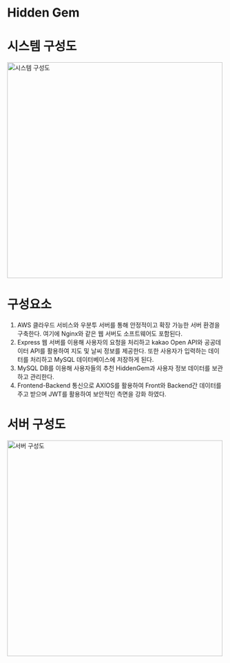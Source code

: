 # Hidden Gem

  # 시스템 구성도
  <img src="https://github.com/Joo-Veloper/Project/assets/134623719/e48ed5c8-04f5-410f-a780-a26980b36671" width="500" alt="시스템 구성도">


  # 구성요소
  
  1. AWS 클라우드 서비스와 우분투 서버를 통해 안정적이고 확장 가능한 서버 환경을 구축한다. 여기에 Nginx와 같은 웹 서버도 소프트웨어도 포함된다.
  2. Express 웹 서버를 이용해 사용자의 요청을 처리하고 kakao Open API와 공공데이터 API를 활용하여 지도 및 날씨 정보를 제공한다. 또한 사용자가 입력하는 데이터를 처리하고 MySQL 데이터베이스에 저장하게 된다.
  3. MySQL DB를 이용해 사용자들의 추천 HiddenGem과 사용자 정보 데이터를 보관하고 관리한다.
  4. Frontend-Backend 통신으로 AXIOS를 활용하여 Front와 Backend간 데이터를 주고 받으며 JWT를 활용하여 보안적인 측면을 강화 하였다.

  # 서버 구성도
  <img src="https://github.com/Joo-Veloper/Project/assets/134623719/8b9dbd71-b176-4660-9db4-120e025e1797" width="500" alt="서버 구성도">

